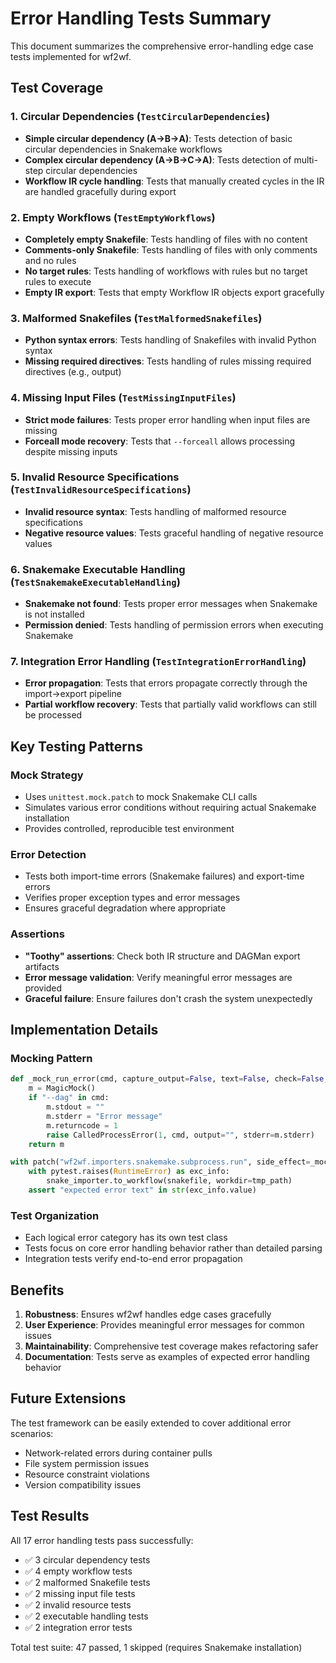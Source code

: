 # Error Handling Tests Summary

This document summarizes the comprehensive error-handling edge case tests implemented for wf2wf.

## Test Coverage

### 1. Circular Dependencies (`TestCircularDependencies`)
- **Simple circular dependency (A→B→A)**: Tests detection of basic circular dependencies in Snakemake workflows
- **Complex circular dependency (A→B→C→A)**: Tests detection of multi-step circular dependencies
- **Workflow IR cycle handling**: Tests that manually created cycles in the IR are handled gracefully during export

### 2. Empty Workflows (`TestEmptyWorkflows`)
- **Completely empty Snakefile**: Tests handling of files with no content
- **Comments-only Snakefile**: Tests handling of files with only comments and no rules
- **No target rules**: Tests handling of workflows with rules but no target rules to execute
- **Empty IR export**: Tests that empty Workflow IR objects export gracefully

### 3. Malformed Snakefiles (`TestMalformedSnakefiles`)
- **Python syntax errors**: Tests handling of Snakefiles with invalid Python syntax
- **Missing required directives**: Tests handling of rules missing required directives (e.g., output)

### 4. Missing Input Files (`TestMissingInputFiles`)
- **Strict mode failures**: Tests proper error handling when input files are missing
- **Forceall mode recovery**: Tests that `--forceall` allows processing despite missing inputs

### 5. Invalid Resource Specifications (`TestInvalidResourceSpecifications`)
- **Invalid resource syntax**: Tests handling of malformed resource specifications
- **Negative resource values**: Tests graceful handling of negative resource values

### 6. Snakemake Executable Handling (`TestSnakemakeExecutableHandling`)
- **Snakemake not found**: Tests proper error messages when Snakemake is not installed
- **Permission denied**: Tests handling of permission errors when executing Snakemake

### 7. Integration Error Handling (`TestIntegrationErrorHandling`)
- **Error propagation**: Tests that errors propagate correctly through the import→export pipeline
- **Partial workflow recovery**: Tests that partially valid workflows can still be processed

## Key Testing Patterns

### Mock Strategy
- Uses `unittest.mock.patch` to mock Snakemake CLI calls
- Simulates various error conditions without requiring actual Snakemake installation
- Provides controlled, reproducible test environment

### Error Detection
- Tests both import-time errors (Snakemake failures) and export-time errors
- Verifies proper exception types and error messages
- Ensures graceful degradation where appropriate

### Assertions
- **"Toothy" assertions**: Check both IR structure and DAGMan export artifacts
- **Error message validation**: Verify meaningful error messages are provided
- **Graceful failure**: Ensure failures don't crash the system unexpectedly

## Implementation Details

### Mocking Pattern
```python
def _mock_run_error(cmd, capture_output=False, text=False, check=False, **kwargs):
    m = MagicMock()
    if "--dag" in cmd:
        m.stdout = ""
        m.stderr = "Error message"
        m.returncode = 1
        raise CalledProcessError(1, cmd, output="", stderr=m.stderr)
    return m

with patch("wf2wf.importers.snakemake.subprocess.run", side_effect=_mock_run_error):
    with pytest.raises(RuntimeError) as exc_info:
        snake_importer.to_workflow(snakefile, workdir=tmp_path)
    assert "expected error text" in str(exc_info.value)
```

### Test Organization
- Each logical error category has its own test class
- Tests focus on core error handling behavior rather than detailed parsing
- Integration tests verify end-to-end error propagation

## Benefits

1. **Robustness**: Ensures wf2wf handles edge cases gracefully
2. **User Experience**: Provides meaningful error messages for common issues
3. **Maintainability**: Comprehensive test coverage makes refactoring safer
4. **Documentation**: Tests serve as examples of expected error handling behavior

## Future Extensions

The test framework can be easily extended to cover additional error scenarios:
- Network-related errors during container pulls
- File system permission issues
- Resource constraint violations
- Version compatibility issues

## Test Results

All 17 error handling tests pass successfully:
- ✅ 3 circular dependency tests
- ✅ 4 empty workflow tests  
- ✅ 2 malformed Snakefile tests
- ✅ 2 missing input file tests
- ✅ 2 invalid resource tests
- ✅ 2 executable handling tests
- ✅ 2 integration error tests

Total test suite: 47 passed, 1 skipped (requires Snakemake installation) 